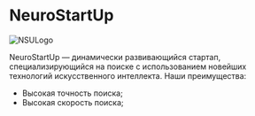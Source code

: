 # NeuroStartUp

![NSULogo](https://camo.githubusercontent.com/ae7a744dc839673013ed0af56559ef0b96bff4d78e6ecdf1bec28fb26df0e0f8/68747470733a2f2f6e65746f6c6f67792d636f64652e6769746875622e696f2f6769742d686f6d65776f726b732f696e74726f64756374696f6e2f6173736574732f6c6f676f2e706e67)

NeuroStartUp — динамически развивающийся стартап, специализирующийся на поиске с использованием новейших технологий искусственного интеллекта. Наши преимущества:

- Высокая точность поиска;
- Высокая скорость поиска;